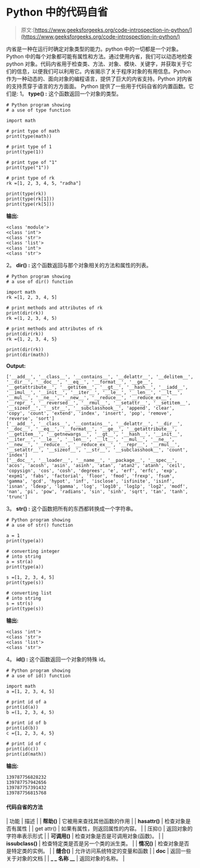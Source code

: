 # Python 中的代码自省

> 原文:[https://www.geeksforgeeks.org/code-introspection-in-python/](https://www.geeksforgeeks.org/code-introspection-in-python/)

内省是一种在运行时确定对象类型的能力。python 中的一切都是一个对象。Python 中的每个对象都可能有属性和方法。通过使用内省，我们可以动态地检查 python 对象。代码内省用于检查类、方法、对象、模块、关键字，并获取关于它们的信息，以便我们可以利用它。内省揭示了关于程序对象的有用信息。Python 作为一种动态的、面向对象的编程语言，提供了巨大的内省支持。Python 对内省的支持贯穿于语言的方方面面。
Python 提供了一些用于代码自省的内置函数。它们是:
1。 **type() :** 这个函数返回一个对象的类型。

```
# Python program showing
# a use of type function

import math

# print type of math
print(type(math))

# print type of 1 
print(type(1))

# print type of "1"
print(type("1"))

# print type of rk
rk =[1, 2, 3, 4, 5, "radha"]

print(type(rk))
print(type(rk[1]))
print(type(rk[5]))
```

**输出:**

```
<class 'module'>
<class 'int'>
<class 'str'>
<class 'list'>
<class 'int'>
<class 'str'>

```

2。 **dir() :** 这个函数返回与那个对象相关的方法和属性的列表。

```
# Python program showing
# a use of dir() function

import math
rk =[1, 2, 3, 4, 5]

# print methods and attributes of rk
print(dir(rk))
rk =(1, 2, 3, 4, 5)

# print methods and attributes of rk
print(dir(rk))
rk ={1, 2, 3, 4, 5}

print(dir(rk))
print(dir(math))
```

**Output:**

```
['__add__', '__class__', '__contains__', '__delattr__', '__delitem__', '__dir__', '__doc__', '__eq__', '__format__', '__ge__', '__getattribute__', '__getitem__', '__gt__', '__hash__', '__iadd__', '__imul__', '__init__', '__iter__', '__le__', '__len__', '__lt__', '__mul__', '__ne__', '__new__', '__reduce__', '__reduce_ex__', '__repr__', '__reversed__', '__rmul__', '__setattr__', '__setitem__', '__sizeof__', '__str__', '__subclasshook__', 'append', 'clear', 'copy', 'count', 'extend', 'index', 'insert', 'pop', 'remove', 'reverse', 'sort']
['__add__', '__class__', '__contains__', '__delattr__', '__dir__', '__doc__', '__eq__', '__format__', '__ge__', '__getattribute__', '__getitem__', '__getnewargs__', '__gt__', '__hash__', '__init__', '__iter__', '__le__', '__len__', '__lt__', '__mul__', '__ne__', '__new__', '__reduce__', '__reduce_ex__', '__repr__', '__rmul__', '__setattr__', '__sizeof__', '__str__', '__subclasshook__', 'count', 'index']
['__doc__', '__loader__', '__name__', '__package__', '__spec__', 'acos', 'acosh', 'asin', 'asinh', 'atan', 'atan2', 'atanh', 'ceil', 'copysign', 'cos', 'cosh', 'degrees', 'e', 'erf', 'erfc', 'exp', 'expm1', 'fabs', 'factorial', 'floor', 'fmod', 'frexp', 'fsum', 'gamma', 'gcd', 'hypot', 'inf', 'isclose', 'isfinite', 'isinf', 'isnan', 'ldexp', 'lgamma', 'log', 'log10', 'log1p', 'log2', 'modf', 'nan', 'pi', 'pow', 'radians', 'sin', 'sinh', 'sqrt', 'tan', 'tanh', 'trunc']

```

3。 **str() :** 这个函数把所有的东西都转换成一个字符串。

```
# Python program showing
# a use of str() function

a = 1
print(type(a))

# converting integer
# into string
a = str(a)
print(type(a))

s =[1, 2, 3, 4, 5]
print(type(s))

# converting list
# into string
s = str(s)
print(type(s))
```

**输出:**

```
<class 'int'>
<class 'str'>
<class 'list'>
<class 'str'>

```

4。 **id() :** 这个函数返回一个对象的特殊 id。

```
# Python program showing
# a use of id() function

import math
a =[1, 2, 3, 4, 5]

# print id of a
print(id(a))
b =(1, 2, 3, 4, 5)

# print id of b
print(id(b))
c ={1, 2, 3, 4, 5}

# print id of c
print(id(c))
print(id(math))
```

**输出:**

```
139787756828232
139787757942656
139787757391432
139787756815768

```

#### 代码自省的方法

| 功能 | 描述 |
| **帮助()** | 它被用来查找其他函数的作用 |
| **hasattr()** | 检查对象是否有属性 |
| get attr() | 如果有属性，则返回属性的内容。 |
| 压抑() | 返回对象的字符串表示形式 |
| **可调用()** | 检查对象是否是可调用对象(函数)。 |
| **issubclass()** | 检查特定类是否是另一个类的派生类。 |
| **情况()** | 检查对象是否是特定类的实例。 |
| **缝合()** | 允许访问系统特定的变量和函数 |
| **__doc__** | 返回一些关于对象的文档 |
| **_ _ 名称 __** | 返回对象的名称。 |